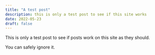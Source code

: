 ```yaml
---
title: "A test post"
description: this is only a test post to see if this site works
date: 2022-05-23
draft: false
---
```


This is only a test post to see if posts work on this site as they should.

You can safely ignore it.